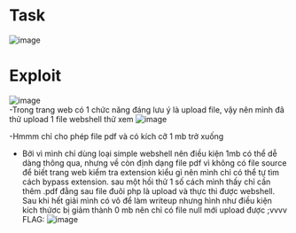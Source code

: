 # Task
![image](https://github.com/vanatka10/ctf_walkthrough/assets/126310360/c2f0dcdb-dc25-41ca-92d4-0092ce6898c4)
# Exploit
![image](https://github.com/vanatka10/ctf_walkthrough/assets/126310360/17051bb6-ffa8-4fba-9050-b68bd40bf4d3)  
-Trong trang web có 1 chức năng đáng lưu ý là upload file, vậy nên mình đã thử upload 1 file webshell thử xem 
![image](https://github.com/vanatka10/ctf_walkthrough/assets/126310360/2965cffd-10b0-4839-921a-e7e35209c218)

-Hmmm chỉ cho phép file pdf và có kích cỡ 1 mb trở xuống 
- Bởi vì mình chỉ dùng loại simple webshell nên điều kiện 1mb có thể dễ dàng thông qua, nhưng về còn định dạng file pdf vì không có file source để biết trang web kiểm tra extension kiểu gì nên mình chỉ có thể tự tìm cách bypass extension. sau một hồi thử 1 số cách mình thấy chỉ cần thêm .pdf đằng sau file đuôi php là upload và thực thi được webshell. Sau khi hết giải mình có vô để làm writeup nhưng hình như điều kiện kích thứơc bị giảm thành 0 mb nên chỉ có file null mới upload được ;vvvv  
 FLAG:
 ![image](https://github.com/vanatka10/ctf_walkthrough/assets/126310360/2c5238db-d2da-4a50-8e14-517350cacacf)
 
